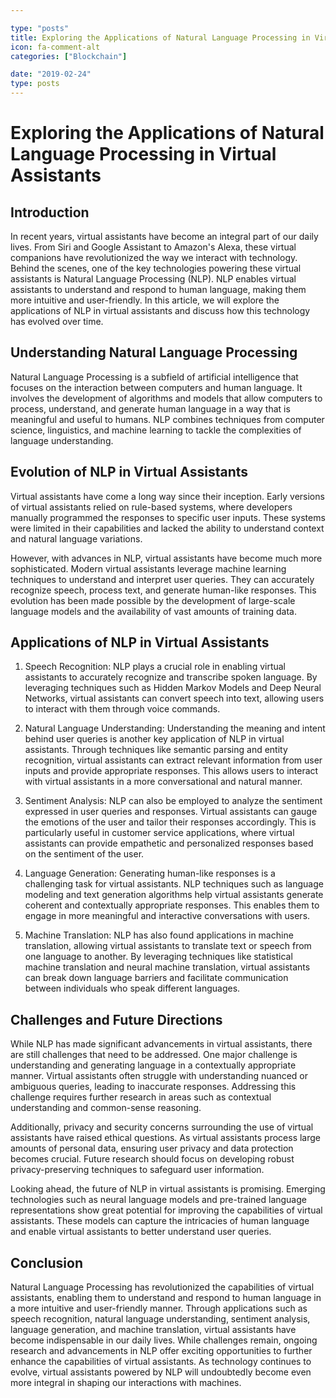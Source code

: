 ```yaml
---

type: "posts"
title: Exploring the Applications of Natural Language Processing in Virtual Assistants
icon: fa-comment-alt
categories: ["Blockchain"]

date: "2019-02-24"
type: posts
---
```





# Exploring the Applications of Natural Language Processing in Virtual Assistants

## Introduction

In recent years, virtual assistants have become an integral part of our daily lives. From Siri and Google Assistant to Amazon's Alexa, these virtual companions have revolutionized the way we interact with technology. Behind the scenes, one of the key technologies powering these virtual assistants is Natural Language Processing (NLP). NLP enables virtual assistants to understand and respond to human language, making them more intuitive and user-friendly. In this article, we will explore the applications of NLP in virtual assistants and discuss how this technology has evolved over time.

## Understanding Natural Language Processing

Natural Language Processing is a subfield of artificial intelligence that focuses on the interaction between computers and human language. It involves the development of algorithms and models that allow computers to process, understand, and generate human language in a way that is meaningful and useful to humans. NLP combines techniques from computer science, linguistics, and machine learning to tackle the complexities of language understanding.

## Evolution of NLP in Virtual Assistants

Virtual assistants have come a long way since their inception. Early versions of virtual assistants relied on rule-based systems, where developers manually programmed the responses to specific user inputs. These systems were limited in their capabilities and lacked the ability to understand context and natural language variations.

However, with advances in NLP, virtual assistants have become much more sophisticated. Modern virtual assistants leverage machine learning techniques to understand and interpret user queries. They can accurately recognize speech, process text, and generate human-like responses. This evolution has been made possible by the development of large-scale language models and the availability of vast amounts of training data.

## Applications of NLP in Virtual Assistants

1. Speech Recognition: NLP plays a crucial role in enabling virtual assistants to accurately recognize and transcribe spoken language. By leveraging techniques such as Hidden Markov Models and Deep Neural Networks, virtual assistants can convert speech into text, allowing users to interact with them through voice commands.

2. Natural Language Understanding: Understanding the meaning and intent behind user queries is another key application of NLP in virtual assistants. Through techniques like semantic parsing and entity recognition, virtual assistants can extract relevant information from user inputs and provide appropriate responses. This allows users to interact with virtual assistants in a more conversational and natural manner.

3. Sentiment Analysis: NLP can also be employed to analyze the sentiment expressed in user queries and responses. Virtual assistants can gauge the emotions of the user and tailor their responses accordingly. This is particularly useful in customer service applications, where virtual assistants can provide empathetic and personalized responses based on the sentiment of the user.

4. Language Generation: Generating human-like responses is a challenging task for virtual assistants. NLP techniques such as language modeling and text generation algorithms help virtual assistants generate coherent and contextually appropriate responses. This enables them to engage in more meaningful and interactive conversations with users.

5. Machine Translation: NLP has also found applications in machine translation, allowing virtual assistants to translate text or speech from one language to another. By leveraging techniques like statistical machine translation and neural machine translation, virtual assistants can break down language barriers and facilitate communication between individuals who speak different languages.

## Challenges and Future Directions

While NLP has made significant advancements in virtual assistants, there are still challenges that need to be addressed. One major challenge is understanding and generating language in a contextually appropriate manner. Virtual assistants often struggle with understanding nuanced or ambiguous queries, leading to inaccurate responses. Addressing this challenge requires further research in areas such as contextual understanding and common-sense reasoning.

Additionally, privacy and security concerns surrounding the use of virtual assistants have raised ethical questions. As virtual assistants process large amounts of personal data, ensuring user privacy and data protection becomes crucial. Future research should focus on developing robust privacy-preserving techniques to safeguard user information.

Looking ahead, the future of NLP in virtual assistants is promising. Emerging technologies such as neural language models and pre-trained language representations show great potential for improving the capabilities of virtual assistants. These models can capture the intricacies of human language and enable virtual assistants to better understand user queries.

## Conclusion

Natural Language Processing has revolutionized the capabilities of virtual assistants, enabling them to understand and respond to human language in a more intuitive and user-friendly manner. Through applications such as speech recognition, natural language understanding, sentiment analysis, language generation, and machine translation, virtual assistants have become indispensable in our daily lives. While challenges remain, ongoing research and advancements in NLP offer exciting opportunities to further enhance the capabilities of virtual assistants. As technology continues to evolve, virtual assistants powered by NLP will undoubtedly become even more integral in shaping our interactions with machines.
